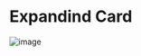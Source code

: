 # Expandind Card


![image](https://github.com/MarcPerarnau/HTML/assets/151735878/dcd22bd5-04fa-4887-8f4a-b603364d251c)
